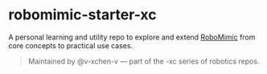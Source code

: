 # robomimic-starter-xc
A personal learning and utility repo to explore and extend [RoboMimic](https://github.com/ARMLab/RoboMimic) from core concepts to practical use cases.

> Maintained by @v-xchen-v — part of the -xc series of robotics repos.

